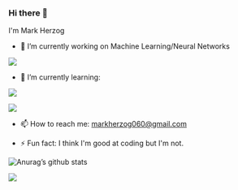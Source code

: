 ### Hi there 👋

I'm Mark Herzog

- 🔭 I’m currently working on Machine Learning/Neural Networks

![](https://img.shields.io/badge/Weights_&_Biases-FFBE00?style=for-the-badge&logo=WeightsAndBiases&logoColor=white)

- 🌱 I’m currently learning:

![](https://img.shields.io/badge/Python-14354C?style=for-the-badge&logo=python&logoColor=white)

![](https://img.shields.io/badge/C%2B%2B-00599C?style=for-the-badge&logo=c%2B%2B&logoColor=white)

- 📫 How to reach me: markherzog060@gmail.com

- ⚡ Fun fact: I think I'm good at coding but I'm not.

![Anurag’s github stats](https://github-readme-stats.vercel.app/api?username=MarkHerzog)

![](https://github-readme-stats.vercel.app/api/top-langs/?username=MarkHerzog&theme=blue-green)

